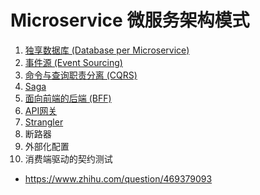 # Microservice 微服务架构模式

1. [独享数据库 (Database per Microservice)](Database-per-独享数据库.MD)
2. [事件源 (Event Sourcing)](Event-Sourcing-事件源.MD)
3. [命令与查询职责分离 (CQRS)](CQRS-命令和查询职责分离.MD)
4. [Saga](Saga-有序本地事务.MD)
5. [面向前端的后端 (BFF)](BBF-面向前端的后端.MD)
6. [API网关](Gateway-API网关.MD)
7. [Strangler](Strangler-逐步替换.MD)
8. 断路器
9. 外部化配置
10. 消费端驱动的契约测试

- https://www.zhihu.com/question/469379093
